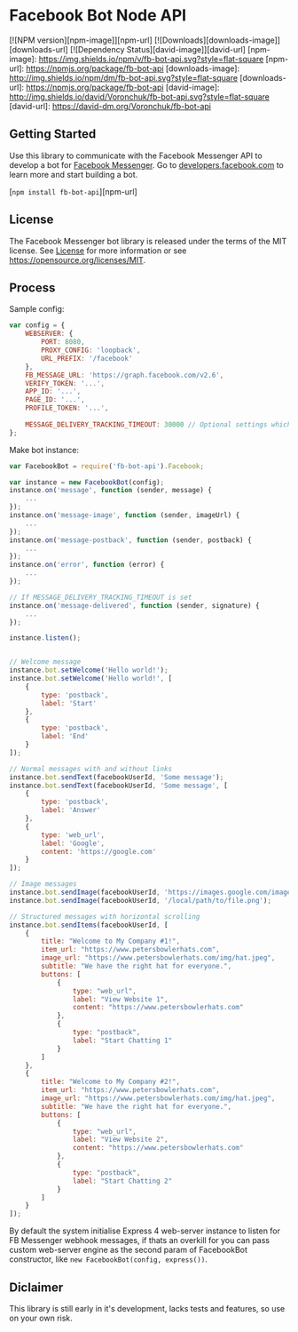 # Facebook Bot Node API

[![NPM version][npm-image]][npm-url]
[![Downloads][downloads-image]][downloads-url]
[![Dependency Status][david-image]][david-url]
[npm-image]: https://img.shields.io/npm/v/fb-bot-api.svg?style=flat-square
[npm-url]: https://npmjs.org/package/fb-bot-api
[downloads-image]: http://img.shields.io/npm/dm/fb-bot-api.svg?style=flat-square
[downloads-url]: https://npmjs.org/package/fb-bot-api
[david-image]: http://img.shields.io/david/Voronchuk/fb-bot-api.svg?style=flat-square
[david-url]: https://david-dm.org/Voronchuk/fb-bot-api

## Getting Started

Use this library to communicate with the Facebook Messenger API to develop a bot for [Facebook Messenger](http://messenger.com/). Go to [developers.facebook.com](https://developers.facebook.com/docs/messenger-platform/implementation) to learn more and start building a bot.

[`npm install fb-bot-api`][npm-url]

## License 

The Facebook Messenger bot library is released under the terms of the MIT license. See [License](LICENSE) for more information or see https://opensource.org/licenses/MIT.

## Process

Sample config:
    
```javascript
var config = {
    WEBSERVER: {
        PORT: 8080,
        PROXY_CONFIG: 'loopback',
        URL_PREFIX: '/facebook'
    },
    FB_MESSAGE_URL: 'https://graph.facebook.com/v2.6',
    VERIFY_TOKEN: '...',
    APP_ID: '...',
    PAGE_ID: '...',
    PROFILE_TOKEN: '...',
    
    MESSAGE_DELIVERY_TRACKING_TIMEOUT: 30000 // Optional settings which enables tracking a delivery of sent messages
};
```

Make bot instance:
```javascript
var FacebookBot = require('fb-bot-api').Facebook;

var instance = new FacebookBot(config);
instance.on('message', function (sender, message) {
    ...
});
instance.on('message-image', function (sender, imageUrl) {
    ...
});
instance.on('message-postback', function (sender, postback) {
    ...
});
instance.on('error', function (error) {
    ...
});

// If MESSAGE_DELIVERY_TRACKING_TIMEOUT is set
instance.on('message-delivered', function (sender, signature) {
    ...
});

instance.listen();


// Welcome message
instance.bot.setWelcome('Hello world!');
instance.bot.setWelcome('Hello world!', [
    {
        type: 'postback',
        label: 'Start'
    },
    {
        type: 'postback',
        label: 'End'
    }
]);

// Normal messages with and without links
instance.bot.sendText(facebookUserId, 'Some message');
instance.bot.sendText(facebookUserId, 'Some message', [
    {
        type: 'postback',
        label: 'Answer'
    },
    {
        type: 'web_url',
        label: 'Google',
        content: 'https://google.com'
    }
]);

// Image messages
instance.bot.sendImage(facebookUserId, 'https://images.google.com/images/branding/googlelogo/2x/googlelogo_color_272x92dp.png');
instance.bot.sendImage(facebookUserId, '/local/path/to/file.png');

// Structured messages with horizontal scrolling
instance.bot.sendItems(facebookUserId, [
    {
        title: "Welcome to My Company #1!",
        item_url: "https://www.petersbowlerhats.com",
        image_url: "https://www.petersbowlerhats.com/img/hat.jpeg",
        subtitle: "We have the right hat for everyone.",
        buttons: [
            {
                type: "web_url",
                label: "View Website 1",
                content: "https://www.petersbowlerhats.com"
            },
            {
                type: "postback",
                label: "Start Chatting 1"
            }
        ]
    },
    {
        title: "Welcome to My Company #2!",
        item_url: "https://www.petersbowlerhats.com",
        image_url: "https://www.petersbowlerhats.com/img/hat.jpeg",
        subtitle: "We have the right hat for everyone.",
        buttons: [
            {
                type: "web_url",
                label: "View Website 2",
                content: "https://www.petersbowlerhats.com"
            },
            {
                type: "postback",
                label: "Start Chatting 2"
            }
        ]
    }
]);
```

By default the system initialise Express 4 web-server instance to listen for FB Messenger webhook messages, if thats an overkill for you can pass custom web-server engine as the second param of FacebookBot constructor, like `new FacebookBot(config, express())`.

## Diclaimer

This library is still early in it's development, lacks tests and features, so use on your own risk. 